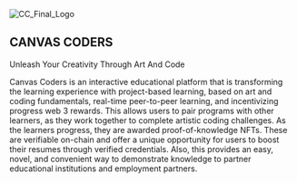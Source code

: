![CC_Final_Logo](https://user-images.githubusercontent.com/100870737/229332203-693d9f52-c9bd-4078-8413-83f44ec00f51.PNG)

## CANVAS CODERS
Unleash Your Creativity Through Art And Code

Canvas Coders is an interactive educational platform that is transforming the learning experience with project-based learning, based on art and coding fundamentals, real-time peer-to-peer learning, and incentivizing progress web 3 rewards. This allows users to pair programs with other learners, as they work together to complete artistic coding challenges. As the learners progress, they are awarded proof-of-knowledge NFTs. These are verifiable on-chain and offer a unique opportunity for users to boost their resumes through verified credentials. Also, this provides an easy, novel, and convenient way to demonstrate knowledge to partner educational institutions and employment partners.
